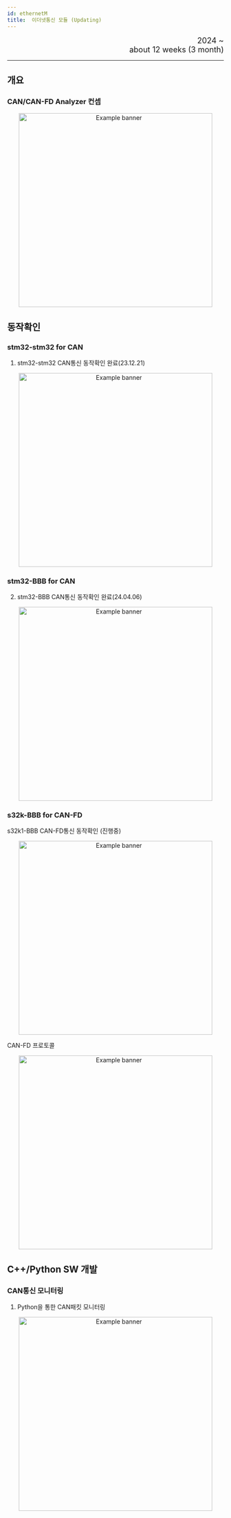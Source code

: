 ```yaml
---
id: ethernetM
title:  이더넷통신 모듈 (Updating)
---
```


<div align="right">
  <font size="4">
    2024 ~ <br/>
		about 12 weeks (3 month)
  </font>
</div>

---

## 개요

### CAN/CAN-FD Analyzer 컨셉

<p align="center">
	<img
		src={require('/img/6_ethM/ethM_Concept.png').default}
		alt="Example banner"
		width="450"
	/>
</p>

## 동작확인

### stm32-stm32 for CAN

1. stm32-stm32 CAN통신 동작확인 완료(23.12.21)
<p align="center">
	<img
		src={require('/img/6_ethM/ethM_Can_Config.png').default}
		alt="Example banner"
		width="450"
	/>
</p>

### stm32-BBB for CAN

2. stm32-BBB CAN통신 동작확인 완료(24.04.06)
<p align="center">
	<img
		src={require('/img/6_ethM/ethM_Can_bbb_Config.png').default}
		alt="Example banner"
		width="450"
	/>
</p>

### s32k-BBB for CAN-FD

s32k1-BBB CAN-FD통신 동작확인 (진행중)

<p align="center">
	<img
		src={require('/img/6_ethM/ethM_CanFD.png').default}
		alt="Example banner"
		width="450"
	/>
</p>

CAN-FD 프로토콜
<p align="center">
	<img
		src={require('/img/6_ethM/ethM_packet_for_can_canfd.png').default}
		alt="Example banner"
		width="450"
	/>
</p>

## C++/Python SW 개발

### CAN통신 모니터링

1. Python을 통한 CAN패킷 모니터링
<p align="center">
	<img
		src={require('/img/6_ethM/ethM_Can_Aanlyzer.png').default}
		alt="Example banner"
		width="450"
	/>
</p>


